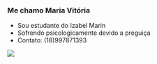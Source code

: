 ### Me chamo **Maria Vitória**

- Sou estudante do Izabel Marin
- Sofrendo psicologicamente devido a preguiça
- Contato: (18)997871393

![](https://tenor.com/pt-BR/view/fraz-bradford-meme-world-of-tanks-albania-gif-20568566)
